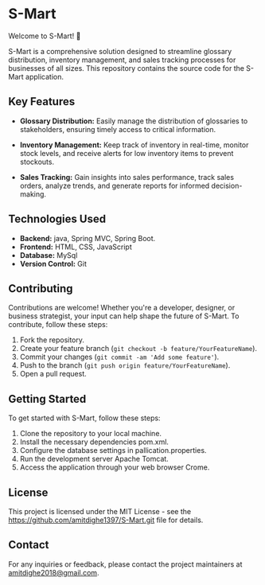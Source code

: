 # S-Mart

Welcome to S-Mart! 🛒

S-Mart is a comprehensive solution designed to streamline glossary distribution, inventory management, and sales tracking processes for businesses of all sizes. This repository contains the source code for the S-Mart application.

## Key Features

- **Glossary Distribution:** Easily manage the distribution of glossaries to stakeholders, ensuring timely access to critical information.
  
- **Inventory Management:** Keep track of inventory in real-time, monitor stock levels, and receive alerts for low inventory items to prevent stockouts.
  
- **Sales Tracking:** Gain insights into sales performance, track sales orders, analyze trends, and generate reports for informed decision-making.

## Technologies Used

- **Backend:** java, Spring MVC, Spring Boot.
- **Frontend:** HTML, CSS, JavaScript
- **Database:** MySql
- **Version Control:** Git

## Contributing

Contributions are welcome! Whether you're a developer, designer, or business strategist, your input can help shape the future of S-Mart. To contribute, follow these steps:

1. Fork the repository.
2. Create your feature branch (`git checkout -b feature/YourFeatureName`).
3. Commit your changes (`git commit -am 'Add some feature'`).
4. Push to the branch (`git push origin feature/YourFeatureName`).
5. Open a pull request.

## Getting Started

To get started with S-Mart, follow these steps:

1. Clone the repository to your local machine.
2. Install the necessary dependencies pom.xml.
3. Configure the database settings in pallication.properties.
4. Run the development server Apache Tomcat.
5. Access the application through your web browser Crome.

## License

This project is licensed under the MIT License - see the https://github.com/amitdighe1397/S-Mart.git file for details.

## Contact

For any inquiries or feedback, please contact the project maintainers at amitdighe2018@gmail.com.
